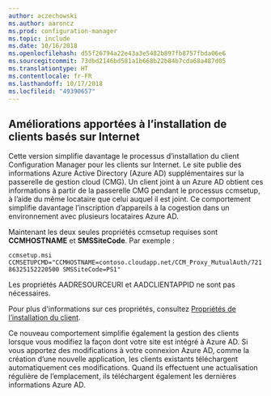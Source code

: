 ```yaml
---
author: aczechowski
ms.author: aaroncz
ms.prod: configuration-manager
ms.topic: include
ms.date: 10/16/2018
ms.openlocfilehash: d55f26794a22e43a3e5482b897fb8757fbda06e6
ms.sourcegitcommit: 73dbd2146bd581a1b668b22b84b7cda68a487d05
ms.translationtype: HT
ms.contentlocale: fr-FR
ms.lasthandoff: 10/17/2018
ms.locfileid: "49390657"
---
```

## <a name="bkmk_cmg"></a> Améliorations apportées à l’installation de clients basés sur Internet
<!--1359181-->

Cette version simplifie davantage le processus d’installation du client Configuration Manager pour les clients sur Internet. Le site publie des informations Azure Active Directory (Azure AD) supplémentaires sur la passerelle de gestion cloud (CMG). Un client joint à un Azure AD obtient ces informations à partir de la passerelle CMG pendant le processus ccmsetup, à l’aide du même locataire que celui auquel il est joint. Ce comportement simplifie davantage l’inscription d’appareils à la cogestion dans un environnement avec plusieurs locataires Azure AD. 

Maintenant les deux seules propriétés ccmsetup requises sont **CCMHOSTNAME** et **SMSSiteCode**. Par exemple :

`ccmsetup.msi CCMSETUPCMD="CCMHOSTNAME=contoso.cloudapp.net/CCM_Proxy_MutualAuth/72186325152220500 SMSSiteCode=PS1"`

Les propriétés AADRESOURCEURI et AADCLIENTAPPID ne sont pas nécessaires.

Pour plus d'informations sur ces propriétés, consultez [Propriétés de l’installation du client](/sccm/core/clients/deploy/about-client-installation-properties).

Ce nouveau comportement simplifie également la gestion des clients lorsque vous modifiez la façon dont votre site est intégré à Azure AD. Si vous apportez des modifications à votre connexion Azure AD, comme la création d’une nouvelle application, les clients existants téléchargent automatiquement ces modifications. Quand ils effectuent une actualisation régulière de l’emplacement, ils téléchargent également les dernières informations Azure AD.


